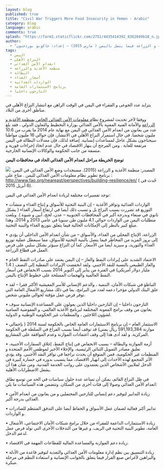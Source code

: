 ```yaml
---
layout: blog
published: true
title: "Civil War Triggers More Food Insecurity in Yemen - Arabic"
category: blog
language: arabic
comments: true
splash: "https://farm3.staticflickr.com/2751/4435414392_8362849b18_n.jpg"
author: 
  - "ملخص حول  تحديث مشروع نظام معلومات الأمن الغذائي الخاص بمنظمة الأغذية و الزراعة فيما يتصل باليمن ( مارس 2015) – إعداد: جاكوبو بوردجنون "
tags: 
  - اليمن
  - النزاع الأهلي
  - انعدام الأمن الغذائي
  - منظمة الأغذية والزراعة
  - البطالة
  - أسعار الغذاء
  - الواردات الغذائية
  - برنامج الاستثمارات العامة
  - النازحون داخليا
---
```


يتزايد عدد الجوعى و الفقراء في اليمن في الوقت الراهن مع انتشار النزاع الأهلي في مناطق أخرى من البلاد. 
<!-- more -->

ووفقا لآخر تحديث لمشروع نظا[م معلومات الأمن الغذائي الخاص بمنظمة الأغذية و الزراعة](http://www.fao.org/neareast/perspectives/building-resilience/en/) والأمانة الفنية المعنية بالأمن الغذائي بوزارة التخطيط والتعاون الدولي ، فقد بلغ عدد من يعانون من انعدام الأمن الغذائي في اليمن مع نهاية عام 2014 ما يقرب من 10.6 مليون  شخصا.  في حال استمرار النزاع الأهلي في الانتشار، فإن حوالي 16 مليون مواطنا  سيحتاجون بشكل عاجل لمساعدات إنسانية. إضافة لذلك، فإن معدلات البطالة في اليمن مرتفعة للغاية . ومن المرجح أن ينهار الاقتصاد في حال عدم  اتخاذ إجراءات فورية و منسقة من جانب الحكومة والوكالات الإنسانية الخارجية. 

**توضح الخريطة مراحل انعدام الأمن الغذائي الحاد في محافظات اليمن**

![](https://farm9.staticflickr.com/8778/16995851079_fed284de68_n.jpg)
المصدر: منظمة الأغذية و الزراعة (2015). مستجدات وضع الأمن الغذائي في اليمن. برنامج تطوير نظام معلومات الأمن الغذائي لليمن . متاح على : http://www.fao.org/neareast/perspectives/building-resilience/en/ ( حُدث في 6 أبريل 2015).

توجد تفسيرات مختلفة لزيادة انعدام الأمن الغذائي في اليمن:

•	الواردات الغذائية وتوافر الأغذية -  إن البنية التحتية للأسواق و إنتاج الغذاء و منشآت التوزيع قد تضررت بسبب النزاع بل و تسبب ذلك أيضا في ارتفاع أسعار الغذاء ( بشكل ثانوي في صنعاء وبدرجة أكبر في المحافظات الجنوبية – عدن، لحج، أبين و شبوة ). وبلغت متطلبات اليمن من الواردات حوالي 4.1 مليون طن سنويا في عامي  2013 و 2014، وهذا مبلغ كبير بالنظر إلى الإمكانات الحالية فيما يتعلق بتوزيع الغذاء والبنية التحتية. 


•	الزراعة، الإنتاج المحلي من الغذاء، والأسواق – من شأن انعدام الأمن الداخلي أن يؤدي إلى بروز المزيد من المخاطر فيما يتصل بالبنية التحتية للأسواق، مما سيعطل عملية توزيع الغذاء والتوريد، و سيزيد أيضا من الأسعار. كما أن النزاع  سيؤثر بشكل سلبي على فرص العمل في قطاع الزراعة.  


•	الاعتماد الشديد على إيرادات النفط والغاز – إن اليمن يعتمد على صادرات النفط الخام والغاز الطبيعي بالنسبة للنقد الأجنبي. ولقد انخفضت الإيرادات النفطية إلى النصف ( 1.4 مليار دولار أمريكي) في الفترة من يناير إلى أكتوبر 2014 بسبب الانخفاض في أسعار النفط العالمية والهجمات المسلحة على خطوط الإنتاج باليمن. 

•	التباطؤ في شبكات الأمان، التنمية ، والدعم الإنساني للأسر المعيشية الأكثر فقرا – لقد علق البنك الدولي مؤخرا دعمه لعدد من البرامج، بما في ذلك مشاريع الأشغال العامة التي توفر فرص عمل مؤقتة لحوالي مليوني شخص.


•	النازحون داخليا – إن النازحين داخليا الذين يعولون على المساعدة الإنسانية سوف يعانون من وقف برامج المعونة  المختلفة لبرنامج الأغذية العالمي، و المفوضية السامية لشؤون اللاجئين ، والمنظمات غير الحكومية الوطنية        و الدولية. 

•	الاستثمار العام – إن برنامج الاستثمارات العامة الخاص بالحكومة لسنة 2014 ( بإجمالي موازنة 591,193,384 ريال يمني) قد توقف أيضا بسبب الفراغ في السلطة في الحكومة المركزية. و لقد أدى هذا إلى وقف اعتمادات الموازنة وعدم الموافقة على المشاريع. 


•	أزمة الموازنة والبطالة – بسبب الانخفاض في إنتاج النفط، إغلاق السفارات الأجنبية، تعليق مصادر التمويل الثنائي الرئيسية، والإجلاء الأخير لموظفي الأمم المتحدة و المنظمات غير الحكومية، فمن المتوقع أن يحدث تراجعا في توافر النقد الأجنبي. وقد يؤدي الأثر المجمع لهذه الأحداث إلى انهيار الاقتصاد، مما يتسبب بدوره في خسارة كبيرة في الدخل لملايين الأشخاص الذين يعتمدون على رواتب الخدمة المدنية. ومن شأن هذا أن يشعل الاضطرابات الأهلية.  

في ظل النزاع القائم، يمكن أن تساعد عدة حلول سياسات في الحد من توسع نطاق انعدام الأمن الغذائي وصولا إلى فئات أخرى من السكان. وتتضمن هذه السياسات ما يلي: 

•	زيادة التدابير لتوفير دعم إنساني للنازحين المحتملين و من يعانون من انعدام الأمن الغذائي بدرجة أكبر.

•	تدابير أكثر فعالية لضمان عمل الأسواق و الحفاظ أيضا على التدفق المنتظم للصادرات و الواردات.

•	زيادة الاستثمارات الداعمة للفقراء من خلال برامج شبكات الأمان الاجتماعي، الأشغال العامة، تطوير البنية التحتية في الريف، و غيرها من التدخلات الأخرى التي تولد  فرص عمل لدعم الدخل.

•	 زيادة دعم الموازنة والمساعدة المالية للقطاعات المهمة في الاقتصاد.

•	زيادة التنسيق بين نظم إدارة معلومات الأمن الغذائي والتغذية  لتوفير قاعدة من الأدلة والبراهين لأغراض صنع القرار فيما يتعلق بالجوانب الإنسانية و استعادة النظم في مرحلة مبكرة.